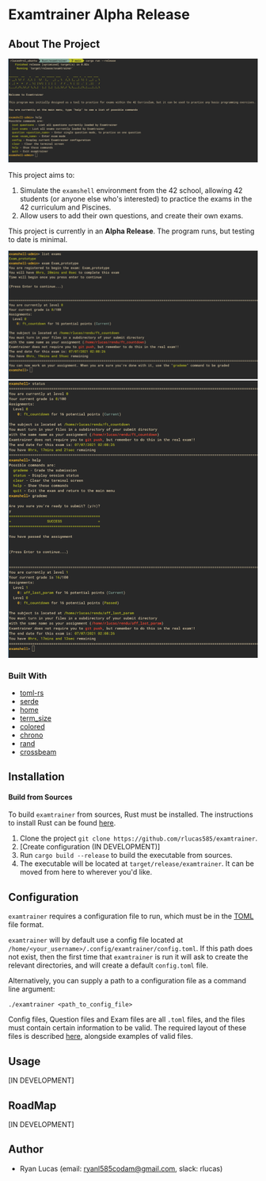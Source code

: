 # Examtrainer **Alpha Release**

## About The Project

![main_menu_screenshot](images/main_menu.png)

This project aims to:
1. Simulate the `examshell` environment from the 42 school, allowing 42
   students (or anyone else who's interested) to practice the exams in
   the 42 curriculum and Piscines.
2. Allow users to add their own questions, and create their own exams.

This project is currently in an **Alpha Release**. The program runs, but
testing to date is minimal.

![exam_start_screenshot](images/exam_start.png)
![exam_middle_screenshot](images/exam_middle.png)

### Built With

* [toml-rs](https://github.com/alexcrichton/toml-rs)
* [serde](https://github.com/serde-rs/serde)
* [home](https://github.com/brson/home)
* [term_size](https://github.com/clap-rs/term_size-rs)
* [colored](https://github.com/mackwic/colored)
* [chrono](https://github.com/chronotope/chrono)
* [rand](https://github.com/rust-random/rand)
* [crossbeam](https://github.com/crossbeam-rs/crossbeam)

## Installation

#### Build from Sources

To build `examtrainer` from sources, Rust must be installed. The
instructions to install Rust can be found
[here](https://www.rust-lang.org/tools/install).

1. Clone the project `git clone https://github.com/rlucas585/examtrainer`.
2. [Create configuration (IN DEVELOPMENT)]
3. Run `cargo build --release` to build the executable from sources.
4. The executable will be located at `target/release/examtrainer`. It
   can be moved from here to wherever you'd like.

## Configuration

`examtrainer` requires a configuration file to run, which must be in the
[TOML](https://github.com/toml-lang/toml) file format.

`examtrainer` will by default use a config file located at
`/home/<your_username>/.config/examtrainer/config.toml`. If this path
does not exist, then the first time that `examtrainer` is run it will
ask to create the relevant directories, and will create a default
`config.toml` file.

Alternatively, you can supply a path to a configuration file as a
command line argument:
```
./examtrainer <path_to_config_file>
```

Config files, Question files and Exam files are all `.toml` files, and
the files must contain certain information to be valid. The required
layout of these files is described [here](examples/), alongside examples
of valid files.

## Usage

[IN DEVELOPMENT]

## RoadMap

[IN DEVELOPMENT]

## Author

- Ryan Lucas (email: ryanl585codam@gmail.com, slack: rlucas)
